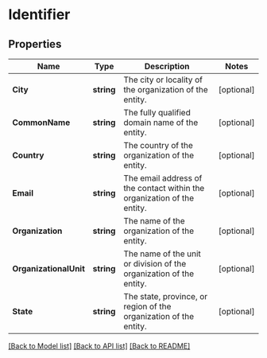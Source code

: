 # Identifier

## Properties
Name | Type | Description | Notes
------------ | ------------- | ------------- | -------------
**City** | **string** | The city or locality of the organization of the entity. | [optional] 
**CommonName** | **string** | The fully qualified domain name of the entity. | [optional] 
**Country** | **string** | The country of the organization of the entity. | [optional] 
**Email** | **string** | The email address of the contact within the organization of the entity. | [optional] 
**Organization** | **string** | The name of the organization of the entity. | [optional] 
**OrganizationalUnit** | **string** | The name of the unit or division of the organization of the entity. | [optional] 
**State** | **string** | The state, province, or region of the organization of the entity. | [optional] 

[[Back to Model list]](../README.md#documentation-for-models) [[Back to API list]](../README.md#documentation-for-api-endpoints) [[Back to README]](../README.md)


